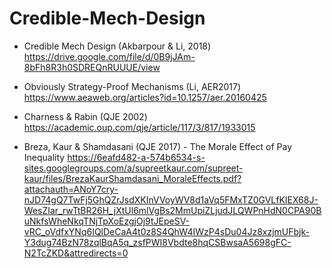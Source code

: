 # Credible-Mech-Design

- Credible Mech Design (Akbarpour & Li, 2018)
https://drive.google.com/file/d/0B9jJAm-8bFh8R3h0SDREQnRUUUE/view

- Obviously Strategy-Proof Mechanisms (Li, AER2017)
https://www.aeaweb.org/articles?id=10.1257/aer.20160425

- Charness & Rabin (QJE 2002)
https://academic.oup.com/qje/article/117/3/817/1933015

- Breza, Kaur & Shamdasani (QJE 2017) - The Morale Effect of Pay Inequality
https://6eafd482-a-574b6534-s-sites.googlegroups.com/a/supreetkaur.com/supreet-kaur/files/BrezaKaurShamdasani_MoraleEffects.pdf?attachauth=ANoY7cry-nJD74gQ7TwFj5GhQZrJsdXKInVVoyWV8d1aVq5FMxTZ0GVLfKIEX68J-WesZIar_rwTtBR26H_jXtUl6mlVgBs2MmUpiZLjudJLQWPnHdN0CPA90BuNkfsWheNkqTNjTpXoEzgjOj9tJEpeSV-vRC_oVdfxYNq6IQlDeCaA4t0z8S4QhW4IWzP4sDu04Jz8xzjmUFbjk-Y3dug74BzN78zqlBqA5q_zsfPWI8Vbdte8hqCSBwsaA5698gFC-N2TcZKD&attredirects=0

